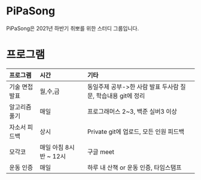 # PiPaSong
PiPaSong은 2021년 하반기 취뽀를 위한 스터디 그룹입니다.

# 프로그램
|프로그램|시간|기타|
|:-------|:----|:---|
|기술 면접 발표|월,수,금|동일주제 공부->한 사람 발표 두사람 질문, 학습내용 git에 정리|
|알고리즘 풀기|매일|프로그래머스 2~3, 백준 실버3 이상|
|자소서 피드백|상시|Private git에 업로드, 모든 인원 피드백|
|모각코|매일 아침 8시 반 ~ 12시|구글 meet|
|운동 인증|매일|하루 내 산책 or 운동 인증, 타임스탬프|
